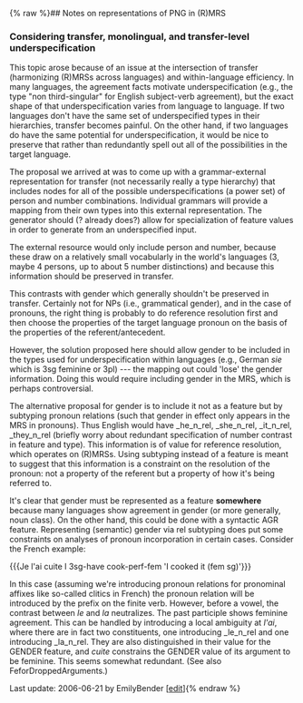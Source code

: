 {% raw %}## Notes on representations of PNG in (R)MRS

### Considering transfer, monolingual, and transfer-level underspecification

This topic arose because of an issue at the intersection of transfer
(harmonizing (R)MRSs across languages) and within-language efficiency.
In many languages, the agreement facts motivate underspecification
(e.g., the type "non third-singular" for English subject-verb
agreement), but the exact shape of that underspecification varies from
language to language. If two languages don't have the same set of
underspecified types in their hierarchies, transfer becomes painful. On
the other hand, if two languages do have the same potential for
underspecification, it would be nice to preserve that rather than
redundantly spell out all of the possibilities in the target language.

The proposal we arrived at was to come up with a grammar-external
representation for transfer (not necessarily really a type hierarchy)
that includes nodes for all of the possible underspecifications (a power
set) of person and number combinations. Individual grammars will provide
a mapping from their own types into this external representation. The
generator should (? already does?) allow for specialization of feature
values in order to generate from an underspecified input.

The external resource would only include person and number, because
these draw on a relatively small vocabularly in the world's languages
(3, maybe 4 persons, up to about 5 number distinctions) and because this
information should be preserved in transfer.

This contrasts with gender which generally shouldn't be preserved in
transfer. Certainly not for NPs (i.e., grammatical gender), and in the
case of pronouns, the right thing is probably to do reference resolution
first and then choose the properties of the target language pronoun on
the basis of the properties of the referent/antecedent.

However, the solution proposed here should allow gender to be included
in the types used for underspecification within languages (e.g., German
*sie* which is 3sg feminine or 3pl) --- the mapping out could 'lose' the
gender information. Doing this would require including gender in the
MRS, which is perhaps controversial.

The alternative proposal for gender is to include it not as a feature
but by subtyping pronoun relations (such that gender in effect only
appears in the MRS in pronouns). Thus English would have \_he\_n\_rel,
\_she\_n\_rel, \_it\_n\_rel, \_they\_n\_rel (briefly worry about
redundant specification of number contrast in feature and type). This
information is of value for reference resolution, which operates on
(R)MRSs. Using subtyping instead of a feature is meant to suggest that
this information is a constraint on the resolution of the pronoun: not a
property of the referent but a property of how it's being referred to.

It's clear that gender must be represented as a feature **somewhere**
because many languages show agreement in gender (or more generally, noun
class). On the other hand, this could be done with a syntactic AGR
feature. Representing (semantic) gender via rel subtyping does put some
constraints on analyses of pronoun incorporation in certain cases.
Consider the French example:

{{{Je l'ai cuite I 3sg-have cook-perf-fem 'I cooked it (fem sg)'}}}

In this case (assuming we're introducing pronoun relations for
pronominal affixes like so-called clitics in French) the pronoun
relation will be introduced by the prefix on the finite verb. However,
before a vowel, the contrast between *le* and *la* neutralizes. The past
participle shows feminine agreement. This can be handled by introducing
a local ambiguity at *l'ai*, where there are in fact two constituents,
one introducing \_le\_n\_rel and one introducing \_la\_n\_rel. They are
also distinguished in their value for the GENDER feature, and *cuite*
constrains the GENDER value of its argument to be feminine. This seems
somewhat redundant. (See also
FeforDroppedArguments.)

Last update: 2006-06-21 by EmilyBender [[edit](https://github.com/delph-in/docs/wiki/FeforPng/_edit)]{% endraw %}